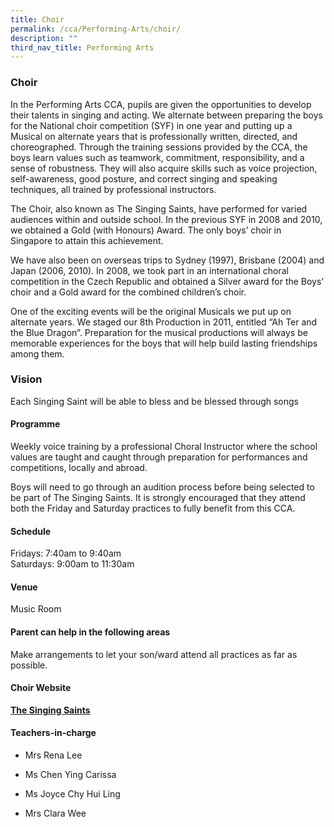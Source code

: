 ```yaml
---
title: Choir
permalink: /cca/Performing-Arts/choir/
description: ""
third_nav_title: Performing Arts
---
```

### Choir



In the Performing Arts CCA, pupils are given the opportunities to develop their talents in singing and acting. We alternate between preparing the boys for the National choir competition (SYF) in one year and putting up a Musical on alternate years that is professionally written, directed, and choreographed. Through the training sessions provided by the CCA, the boys learn values such as teamwork, commitment, responsibility, and a sense of robustness. They will also acquire skills such as voice projection, self-awareness, good posture, and correct singing and speaking techniques, all trained by professional instructors.

The Choir, also known as The Singing Saints, have performed for varied audiences within and outside school. In the previous SYF in 2008 and 2010, we obtained a Gold (with Honours) Award. The only boys’ choir in Singapore to attain this achievement.

We have also been on overseas trips to Sydney (1997), Brisbane (2004) and Japan (2006, 2010). In 2008, we took part in an international choral competition in the Czech Republic and obtained a Silver award for the Boys’ choir and a Gold award for the combined children’s choir.

One of the exciting events will be the original Musicals we put up on alternate years. We staged our 8th Production in 2011, entitled “Ah Ter and the Blue Dragon”. Preparation for the musical productions will always be memorable experiences for the boys that will help build lasting friendships among them.

### Vision

Each Singing Saint will be able to bless and be blessed through songs

#### Programme

Weekly voice training by a professional Choral Instructor where the school values are taught and caught through preparation for performances and competitions, locally and abroad.

Boys will need to go through an audition process before being selected to be part of The Singing Saints. It is strongly encouraged that they attend both the Friday and Saturday practices to fully benefit from this CCA.

#### Schedule

Fridays: 7:40am to 9:40am  
Saturdays: 9:00am to 11:30am

#### Venue

Music Room

#### Parent can help in the following areas

Make arrangements to let your son/ward attend all practices as far as possible.

#### Choir Website

**[The Singing Saints](https://sites.google.com/a/moe.edu.sg/the-singing-saints-2014/)**

#### Teachers-in-charge  
    
*   Mrs Rena Lee 
    
*   Ms Chen Ying Carissa
*   Ms Joyce Chy Hui Ling
*   Mrs Clara Wee
